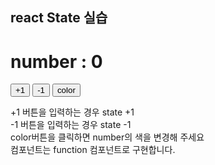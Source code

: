 ## react State 실습

# number : 0
<button>+1</button>
<button>-1</button>
<button>color</button>
<p>
+1 버튼을 입력하는 경우 state +1 <br>
-1 버튼을 입력하는 경우 state -1 <br>
color버튼을 클릭하면 number의 색을 변경해 주세요
<br>
컴포넌트는 function 컴포넌트로 구현합니다.
</p>